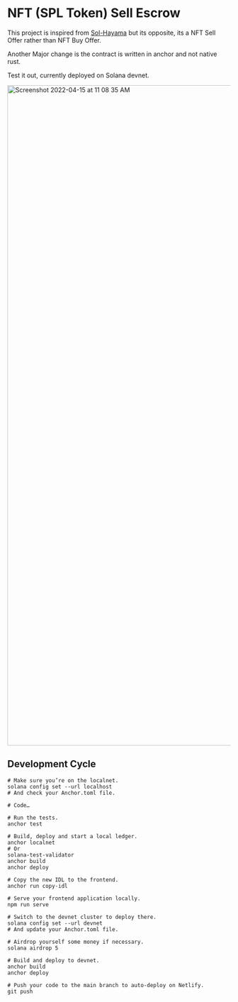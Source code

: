# NFT (SPL Token) Sell Escrow
This project is inspired from [Sol-Hayama](https://github.com/tomoima525/sol-hayama) but its opposite, its a NFT Sell Offer rather than NFT Buy Offer.

Another Major change is the contract is written in anchor and not native rust.

Test it out, currently deployed on Solana devnet.

<img width="1490" alt="Screenshot 2022-04-15 at 11 08 35 AM" src="https://user-images.githubusercontent.com/28377631/163526659-2541bfa2-e378-44bb-8347-03b834b51ecc.png">


## Development Cycle
```
# Make sure you’re on the localnet.
solana config set --url localhost
# And check your Anchor.toml file.

# Code…

# Run the tests.
anchor test

# Build, deploy and start a local ledger.
anchor localnet
# Or
solana-test-validator
anchor build
anchor deploy

# Copy the new IDL to the frontend.
anchor run copy-idl

# Serve your frontend application locally.
npm run serve

# Switch to the devnet cluster to deploy there.
solana config set --url devnet
# And update your Anchor.toml file.

# Airdrop yourself some money if necessary.
solana airdrop 5

# Build and deploy to devnet.
anchor build
anchor deploy

# Push your code to the main branch to auto-deploy on Netlify.
git push
```
